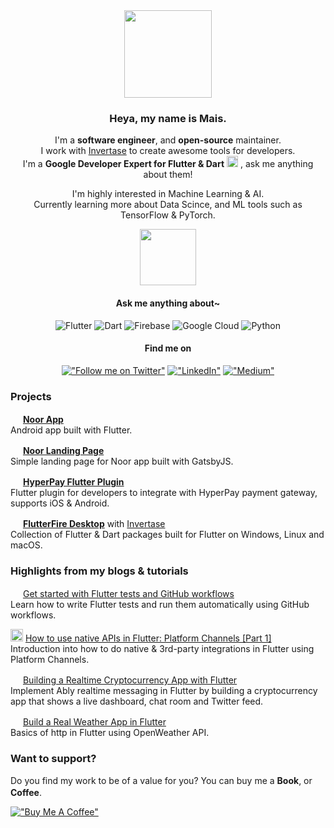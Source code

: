 <div align="center">
  <img src="https://user-images.githubusercontent.com/41123719/164349573-0fdfef29-1ff9-4978-b43f-a2774a0282cd.gif" width="140" /> 

  ### Heya, my name is Mais.
  I'm a **software engineer**, and **open-source** maintainer.
  <br />I work with [Invertase](https://github.com/invertase) to create awesome tools for developers.
  <br />I'm a **Google Developer Expert for Flutter & Dart** <img src="https://user-images.githubusercontent.com/41123719/164335488-1eff3a46-e648-43a3-9e3f-7bed66090ae4.gif" height="18" /> , ask me anything about them!
  
  I'm highly interested in Machine Learning & AI. <br/> Currently learning more about Data Scince, and ML tools such as TensorFlow & PyTorch.
  
  <img src="https://user-images.githubusercontent.com/41123719/164349478-6e995114-fcd0-4bba-87ac-52eb1f791ab7.gif" width="90" /> 
  
  #### Ask me anything about~
  ![Flutter](https://img.shields.io/badge/Flutter-%2302569B.svg?style=flat&logo=Flutter&logoColor=white)
  ![Dart](https://img.shields.io/badge/dart-%230175C2.svg?style=flat&logo=dart&logoColor=white)
  ![Firebase](https://img.shields.io/badge/firebase-%23039BE5.svg?style=flat&logo=firebase)
  ![Google Cloud](https://img.shields.io/badge/GoogleCloud-%234285F4.svg?style=flat&logo=google-cloud&logoColor=white)
  ![Python](https://img.shields.io/badge/python-3670A0?flat&logo=python&logoColor=white)
  
  #### Find me on
  [!["Follow me on Twitter"](https://img.shields.io/twitter/follow/pr_Mais?label=Follow%20me)](https://twitter.com/pr_Mais)
  [!["LinkedIn"](https://img.shields.io/badge/LinkedIn-blue?style=flat&logo=linkedin&labelColor=blue)](https://www.linkedin.com/in/maisalheraki/)
  [!["Medium"](https://img.shields.io/badge/Medium-12100E?style=flat&logo=medium&logoColor=white)](https://medium.com/@pr_mais)
  

<div />
<div align="start">
  
  ### Projects
  
  <img src="https://user-images.githubusercontent.com/41123719/164336824-8d8d39c2-2d5b-4ba4-8eff-a56a7e6ff242.gif" height="16" /> [**Noor App**](pr-Mais/noor) <br />Android app built with Flutter.
  
  <img src="https://user-images.githubusercontent.com/41123719/164336824-8d8d39c2-2d5b-4ba4-8eff-a56a7e6ff242.gif" height="16" /> [**Noor Landing Page**](https://noorathkar.com) <br />Simple landing page for Noor app built with GatsbyJS.
  
  <img src="https://user-images.githubusercontent.com/41123719/164336824-8d8d39c2-2d5b-4ba4-8eff-a56a7e6ff242.gif" height="16" /> [**HyperPay Flutter Plugin**](nyartech/hyperpay)<br />Flutter plugin for developers to integrate with HyperPay payment gateway, supports iOS & Android.
  
  <img src="https://user-images.githubusercontent.com/41123719/164336824-8d8d39c2-2d5b-4ba4-8eff-a56a7e6ff242.gif" height="16" /> [**FlutterFire Desktop**](invertase/flutterfire_desktop) with [Invertase](https://github.com/invertase)<br />Collection of Flutter & Dart packages built for Flutter on Windows, Linux and macOS.
  
  ### Highlights from my blogs & tutorials

  <img src="https://user-images.githubusercontent.com/41123719/164350495-8057f8cb-0ef7-43e4-85f4-eb534327d589.gif" height="16" /> [Get started with Flutter tests and GitHub workflows](https://invertase.io/blog/flutter-test-github-workflow)<br /> Learn how to write Flutter tests and run them automatically using GitHub workflows.
  
   <img src="https://user-images.githubusercontent.com/41123719/164350495-8057f8cb-0ef7-43e4-85f4-eb534327d589.gif" height="20" /> [How to use native APIs in Flutter: Platform Channels [Part 1]](https://invertase.io/blog/flutter-native-apis-pt1)<br /> Introduction into how to do native & 3rd-party integrations in Flutter using Platform Channels.<br />
  
   <img src="https://user-images.githubusercontent.com/41123719/164350495-8057f8cb-0ef7-43e4-85f4-eb534327d589.gif" height="16" /> [Building a Realtime Cryptocurrency App with Flutter](https://ably.com/tutorials/realtime-cryptocurrency-app-flutter)<br />Implement Ably realtime messaging in Flutter by building a cryptocurrency app that shows a live dashboard, chat room and Twitter feed.<br />
  
  <img src="https://user-images.githubusercontent.com/41123719/164350495-8057f8cb-0ef7-43e4-85f4-eb534327d589.gif" height="16" /> [Build a Real Weather App in Flutter](https://fairybits.com/blog/flutter-weather-app-en/)<br />Basics of http in Flutter using OpenWeather API.<br />
  
### Want to support?
 
Do you find my work to be of a value for you?
You can buy me a **Book**, or **Coffee**. <img src="https://user-images.githubusercontent.com/41123719/164337945-b6ff1464-a6e2-4751-8df8-4169cdb039bd.gif" height="16" />

[!["Buy Me A Coffee"](https://www.buymeacoffee.com/assets/img/custom_images/orange_img.png)](https://www.buymeacoffee.com/prmais)
  
<div />
